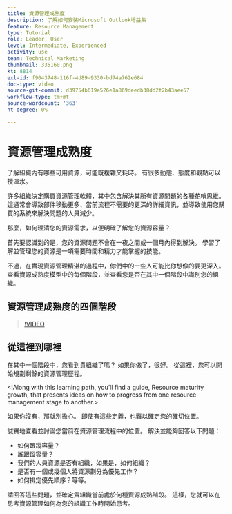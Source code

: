 ```yaml
---
title: 資源管理成熟度
description: 了解如何安裝Microsoft Outlook增益集
feature: Resource Management
type: Tutorial
role: Leader, User
level: Intermediate, Experienced
activity: use
team: Technical Marketing
thumbnail: 335160.png
kt: 8814
exl-id: f9043748-116f-4d89-9330-bd74a762e684
doc-type: video
source-git-commit: d39754b619e526e1a869deedb38dd2f2b43aee57
workflow-type: tm+mt
source-wordcount: '363'
ht-degree: 0%

---
```


# 資源管理成熟度

了解組織內有哪些可用資源，可能既複雜又耗時。 有很多動態、態度和觀點可以攪渾水。

許多組織決定購買資源管理軟體，其中包含解決其所有資源問題的各種花哨思維。 這通常會導致部件移動更多、當前流程不需要的更深的詳細資訊，並導致使用您購買的系統來解決問題的人員減少。

那麼，如何理清您的資源需求，以便明確了解您的資源容量？

首先要認識到的是，您的資源問題不會在一夜之間或一個月內得到解決。 學習了解並管理您的資源是一項需要時間和精力才能掌握的技能。

不過，在實現資源管理精湛的過程中，你們中的一些人可能比你想像的要更深入。 查看資源成熟度模型中的每個階段，並查看您是否在其中一個階段中識別您的組織。

## 資源管理成熟度的四個階段

>[!VIDEO](https://video.tv.adobe.com/v/335160/?quality=12)


## 從這裡到哪裡

在其中一個階段中，您看到貴組織了嗎？ 如果你做了，很好。 從這裡，您可以開始規劃剩餘的資源管理歷程。

&lt;!Along with this learning path, you’ll find a guide, Resource maturity growth, that presents ideas on how to progress from one resource management stage to another.&gt;

如果你沒有，那就別擔心。 即使有這些定義，也難以確定您的確切位置。

誠實地查看並討論您當前在資源管理流程中的位置。 解決並能夠回答以下問題：

* 如何跟蹤容量？
* 誰跟蹤容量？
* 我們的人員資源是否有組織，如果是，如何組織？
* 是否有一個或幾個人將資源劃分為優先工作？
* 如何排定優先順序？等等。

請回答這些問題，並確定貴組織當前處於何種資源成熟階段。 這樣，您就可以在思考資源管理如何為您的組織工作時開始思考。
